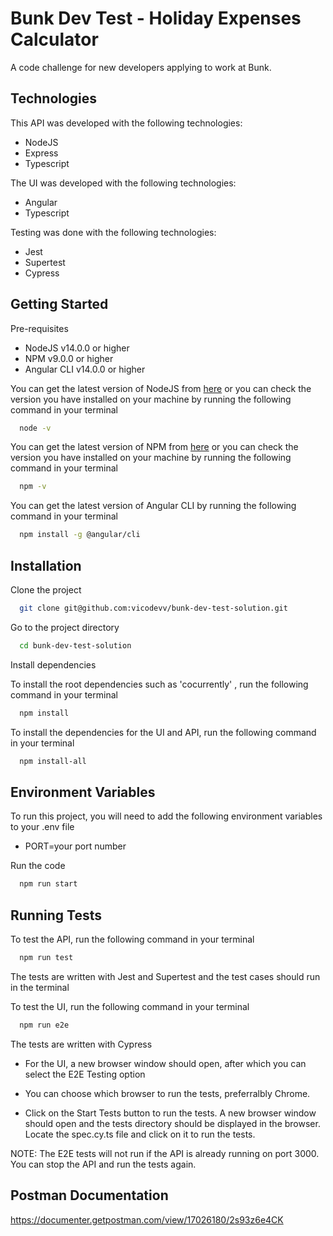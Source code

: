 # Bunk Dev Test - Holiday Expenses Calculator

A code challenge for new developers applying to work at Bunk.

## Technologies

This API was developed with the following technologies:

- NodeJS
- Express
- Typescript

The UI was developed with the following technologies:

- Angular
- Typescript

Testing was done with the following technologies:

- Jest
- Supertest
- Cypress

## Getting Started

Pre-requisites

- NodeJS v14.0.0 or higher
- NPM v9.0.0 or higher
- Angular CLI v14.0.0 or higher

You can get the latest version of NodeJS from [here](https://nodejs.org/en/download/) or you can check the version you have installed on your machine by running the following command in your terminal

```bash
  node -v
```

You can get the latest version of NPM from [here](https://www.npmjs.com/get-npm) or you can check the version you have installed on your machine by running the following command in your terminal

```bash
  npm -v
```

You can get the latest version of Angular CLI by running the following command in your terminal

```bash
  npm install -g @angular/cli
```

## Installation

Clone the project

```bash
  git clone git@github.com:vicodevv/bunk-dev-test-solution.git
```

Go to the project directory

```bash
  cd bunk-dev-test-solution
```

Install dependencies

To install the root dependencies such as 'cocurrently' , run the following command in your terminal

```bash
  npm install
```

To install the dependencies for the UI and API, run the following command in your terminal

```bash
  npm install-all
```

## Environment Variables

To run this project, you will need to add the following environment variables to your .env file

- PORT=your port number

Run the code

```bash
  npm run start
```

## Running Tests

To test the API, run the following command in your terminal

```bash
  npm run test
```

The tests are written with Jest and Supertest and the test cases should run in the terminal

To test the UI, run the following command in your terminal

```bash
  npm run e2e
```

The tests are written with Cypress

- For the UI, a new browser window should open, after which you can select the E2E Testing option

- You can choose which browser to run the tests, preferralbly Chrome.

- Click on the Start Tests button to run the tests. A new browser window should open and the tests directory should be displayed in the browser. Locate the spec.cy.ts file and click on it to run the tests.

NOTE: The E2E tests will not run if the API is already running on port 3000. You can stop the API and run the tests again.

## Postman Documentation

https://documenter.getpostman.com/view/17026180/2s93z6e4CK
